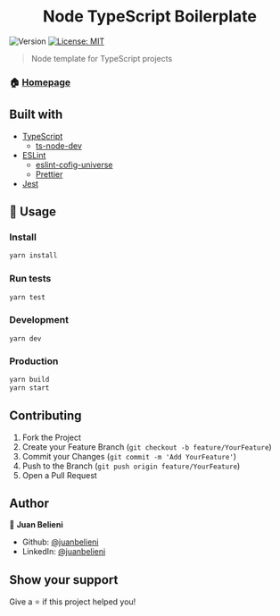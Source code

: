 <h1 align="center">Node TypeScript Boilerplate</h1>
<p>
  <img alt="Version" src="https://img.shields.io/badge/version-1.0.0-blue.svg?cacheSeconds=2592000" />
  <a href="#" target="_blank">
    <img alt="License: MIT" src="https://img.shields.io/badge/License-MIT-yellow.svg" />
  </a>
</p>

> Node template for TypeScript projects

### 🏠 [Homepage](http://github.com/juanbelieni/node-typescript-boilerplate#readme)

## Built with

- [TypeScript](https://www.typescriptlang.org/)
  - [ts-node-dev](https://github.com/whitecolor/ts-node-dev)
- [ESLint](https://eslint.org/)
  - [eslint-cofig-universe](https://github.com/expo/expo/tree/master/packages/eslint-config-universe)
  - [Prettier](https://prettier.io/)
- [Jest](https://jestjs.io/)

## 🚀 Usage

### Install

```sh
yarn install
```

### Run tests

```sh
yarn test
```

### Development

```
yarn dev
```

### Production

```sh
yarn build
yarn start
```

## Contributing

1. Fork the Project
2. Create your Feature Branch (`git checkout -b feature/YourFeature`)
3. Commit your Changes (`git commit -m 'Add YourFeature'`)
4. Push to the Branch (`git push origin feature/YourFeature`)
5. Open a Pull Request

## Author

👤 **Juan Belieni**

- Github: [@juanbelieni](https://github.com/juanbelieni)
- LinkedIn: [@juanbelieni](https://linkedin.com/in/juanbelieni)

## Show your support

Give a ⭐️ if this project helped you!

